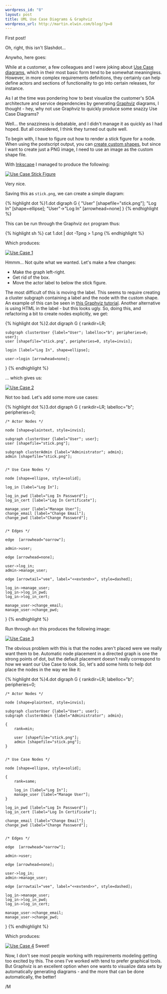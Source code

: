 ```yaml
--- 
wordpress_id: "8"
layout: post
title: UML Use Case Diagrams & Graphviz
wordpress_url: http://martin.elwin.com/blog/?p=8
---
```

First post!

Oh, right, this isn't Slashdot...

Anywho, here goes:

While at a customer, a few colleagues and I were joking about <a href="http://en.wikipedia.org/wiki/Use_case_diagram">Use Case diagrams</a>, which in their most basic form tend to be somewhat meaningless. However, in more complex requirements definitions, they certainly can help define actors and sections of functionality to go into certain releases, for instance.

As I at the time was pondering how to best visualize the customer's SOA architecture and service dependencies by generating <a href="http://www.graphviz.org">Graphviz</a> diagrams, I thought - hey, why not use Graphviz to quickly produce some snazzy Use Case Diagrams?

Well... the snazziness is debatable, and I didn't manage it as quickly as I had hoped. But all considered, I think they turned out quite well.

To begin with, I have to figure out how to render a stick figure for a node. When using the postscript output, you can <a href="http://www.graphviz.org/Documentation/html/shapehowto.html">create custom shapes</a>, but since I want to create just a PNG image, I need to use an image as the custom shape file.

With <a href="http://www.inkscape.org/">Inkscape</a> I managed to produce the following:

<a href='http://martin.elwin.com/blog/wp-content/uploads/2008/05/stick.png'><img src="http://martin.elwin.com/blog/wp-content/uploads/2008/05/stick.png" alt="Use Case Stick Figure" title="Use Case Stick Figure" class="size-full wp-image-13" /></a>

Very nice.

Saving this as `stick.png`, we can create a simple diagram:

{% highlight dot %}1.dot
digraph G {
    "User" [shapefile="stick.png"];
    "Log In" [shape=ellipse];
    "User"->"Log In" [arrowhead=none]
}
{% endhighlight %}

This can be run through the Graphviz `dot` program thus:

{% highlight sh %}
cat 1.dot | dot -Tpng > 1.png
{% endhighlight %}

Which produces:

<a href='http://martin.elwin.com/blog/wp-content/uploads/2008/05/1.png'><img src="http://martin.elwin.com/blog/wp-content/uploads/2008/05/1.png" alt="Use Case 1" title="1.png" class="size-medium wp-image-16" /></a>

Hmmm... Not quite what we wanted. Let's make a few changes:

<ul>
	<li>Make the graph left-right.</li>
	<li>Get rid of the box.</li>
	<li>Move the actor label to below the stick figure.</li>
</ul>

The most difficult of this is moving the label. This seems to require creating a cluster subgraph containing a label and the node with the custom shape. An example of this can be seen in <a href="http://www.karakas-online.de/forum/viewtopic.php?t=2647">this Graphviz tutorial</a>. Another alternative is using HTML in the label - but this looks ugly. So, doing this, and refactoring a bit to create nodes explicitly, we get:

{% highlight dot %}2.dot
digraph G {
   rankdir=LR;

    subgraph clusterUser {label="User"; labelloc="b"; peripheries=0; user};
    user [shapefile="stick.png", peripheries=0, style=invis];

    login [label="Log In", shape=ellipse];

    user->login [arrowhead=none];
}
{% endhighlight %}

... which gives us:

<a href='http://martin.elwin.com/blog/wp-content/uploads/2008/05/2.png'><img src="http://martin.elwin.com/blog/wp-content/uploads/2008/05/2.png" alt="Use Case 2" title="2.png"  class="size-full wp-image-17" /></a>

Not too bad. Let's add some more use cases:

{% highlight dot %}3.dot
digraph G {
    rankdir=LR;
    labelloc="b";
    peripheries=0;

    /* Actor Nodes */

    node [shape=plaintext, style=invis];

    subgraph clusterUser {label="User"; user};
    user [shapefile="stick.png"];

    subgraph clusterAdmin {label="Administrator"; admin};
    admin [shapefile="stick.png"];


    /* Use Case Nodes */

    node [shape=ellipse, style=solid];

    log_in [label="Log In"];

    log_in_pwd [label="Log In Password"];
    log_in_cert [label="Log In Certificate"];

    manage_user [label="Manage User"];
    change_email [label="Change Email"];
    change_pwd [label="Change Password"];
    

    /* Edges */

    edge  [arrowhead="oarrow"];

    admin->user;

    edge [arrowhead=none];
    
    user->log_in;
    admin->manage_user;

    edge [arrowtail="vee", label="<<extend>>", style=dashed];

    log_in->manage_user;
    log_in->log_in_pwd;
    log_in->log_in_cert;

    manage_user->change_email;
    manage_user->change_pwd;
}
{% endhighlight %}

Run through `dot` this produces the following image:

<a href='http://martin.elwin.com/blog/wp-content/uploads/2008/05/3.png'><img src="http://martin.elwin.com/blog/wp-content/uploads/2008/05/3.png" alt="Use Case 3" title="3.png" class="size-full wp-image-18" /></a>

The obvious problem with this is that the nodes aren't placed were we really want them to be. Automatic node placement in a directed graph is one the strong points of dot, but the default placement doesn't really correspond to how we want our Use Case to look. So, let's add some hints to help dot place the nodes in the way we like it:

{% highlight dot %}4.dot
digraph G {
    rankdir=LR;
    labelloc="b";
    peripheries=0;

    /* Actor Nodes */

    node [shape=plaintext, style=invis];

    subgraph clusterUser {label="User"; user};
    subgraph clusterAdmin {label="Administrator"; admin};

    {
        rank=min;

        user [shapefile="stick.png"];
        admin [shapefile="stick.png"];
    }


    /* Use Case Nodes */

    node [shape=ellipse, style=solid];

    {
        rank=same;

        log_in [label="Log In"];
        manage_user [label="Manage User"];
    }

    log_in_pwd [label="Log In Password"];
    log_in_cert [label="Log In Certificate"];

    change_email [label="Change Email"];
    change_pwd [label="Change Password"];
    

    /* Edges */

    edge  [arrowhead="oarrow"];

    admin->user;

    edge [arrowhead=none];
    
    user->log_in;
    admin->manage_user;

    edge [arrowtail="vee", label="<<extend>>", style=dashed];

    log_in->manage_user;
    log_in->log_in_pwd;
    log_in->log_in_cert;

    manage_user->change_email;
    manage_user->change_pwd;
}
{% endhighlight %}

Which produces:

<a href='http://martin.elwin.com/blog/wp-content/uploads/2008/05/4.png'><img src="http://martin.elwin.com/blog/wp-content/uploads/2008/05/4.png" alt="Use Case 4" title="4.png"  class="size-full wp-image-19" /></a>
Sweet!

Now, I don't see most people working with requirements modeling getting too excited by this. The ones I've worked with tend to prefer graphical tools. But Graphviz is an excellent option when one wants to visualize data sets by automatically generating diagrams - and the more that can be done automatically, the better!

/M
